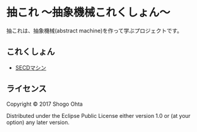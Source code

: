 # 抽これ 〜抽象機械これくしょん〜

抽これは、抽象機械(abstract machine)を作って学ぶプロジェクトです。

## これくしょん

- [SECDマシン](src/abstract_machine_collection/secd)

## ライセンス

Copyright © 2017 Shogo Ohta

Distributed under the Eclipse Public License either version 1.0 or (at your option) any later version.
